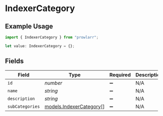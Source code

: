 # IndexerCategory

## Example Usage

```typescript
import { IndexerCategory } from "prowlarr";

let value: IndexerCategory = {};
```

## Fields

| Field                                                    | Type                                                     | Required                                                 | Description                                              |
| -------------------------------------------------------- | -------------------------------------------------------- | -------------------------------------------------------- | -------------------------------------------------------- |
| `id`                                                     | *number*                                                 | :heavy_minus_sign:                                       | N/A                                                      |
| `name`                                                   | *string*                                                 | :heavy_minus_sign:                                       | N/A                                                      |
| `description`                                            | *string*                                                 | :heavy_minus_sign:                                       | N/A                                                      |
| `subCategories`                                          | [models.IndexerCategory](../models/indexercategory.md)[] | :heavy_minus_sign:                                       | N/A                                                      |